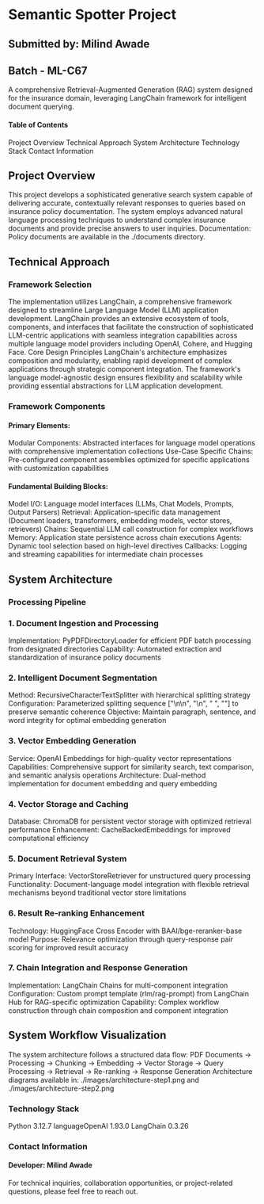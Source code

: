 # Semantic Spotter Project 
## Submitted by: Milind Awade 
## Batch - ML-C67

A comprehensive Retrieval-Augmented Generation (RAG) system designed for the insurance domain, leveraging LangChain framework for intelligent document querying.

#### Table of Contents

Project Overview
Technical Approach
System Architecture
Technology Stack
Contact Information

## Project Overview
This project develops a sophisticated generative search system capable of delivering accurate, contextually relevant responses to queries based on insurance policy documentation. The system employs advanced natural language processing techniques to understand complex insurance documents and provide precise answers to user inquiries.
Documentation: Policy documents are available in the ./documents directory.

## Technical Approach
### Framework Selection
The implementation utilizes LangChain, a comprehensive framework designed to streamline Large Language Model (LLM) application development. LangChain provides an extensive ecosystem of tools, components, and interfaces that facilitate the construction of sophisticated LLM-centric applications with seamless integration capabilities across multiple language model providers including OpenAI, Cohere, and Hugging Face.
Core Design Principles
LangChain's architecture emphasizes composition and modularity, enabling rapid development of complex applications through strategic component integration. The framework's language model-agnostic design ensures flexibility and scalability while providing essential abstractions for LLM application development.

### Framework Components

#### Primary Elements:
Modular Components: Abstracted interfaces for language model operations with comprehensive implementation collections
Use-Case Specific Chains: Pre-configured component assemblies optimized for specific applications with customization capabilities

#### Fundamental Building Blocks:

Model I/O: Language model interfaces (LLMs, Chat Models, Prompts, Output Parsers)
Retrieval: Application-specific data management (Document loaders, transformers, embedding models, vector stores, retrievers)
Chains: Sequential LLM call construction for complex workflows
Memory: Application state persistence across chain executions
Agents: Dynamic tool selection based on high-level directives
Callbacks: Logging and streaming capabilities for intermediate chain processes

## System Architecture
### Processing Pipeline

### 1. Document Ingestion and Processing

Implementation: PyPDFDirectoryLoader for efficient PDF batch processing from designated directories
Capability: Automated extraction and standardization of insurance policy documents

### 2. Intelligent Document Segmentation

Method: RecursiveCharacterTextSplitter with hierarchical splitting strategy
Configuration: Parameterized splitting sequence ["\n\n", "\n", " ", ""] to preserve semantic coherence
Objective: Maintain paragraph, sentence, and word integrity for optimal embedding generation

### 3. Vector Embedding Generation

Service: OpenAI Embeddings for high-quality vector representations
Capabilities: Comprehensive support for similarity search, text comparison, and semantic analysis operations
Architecture: Dual-method implementation for document embedding and query embedding

### 4. Vector Storage and Caching

Database: ChromaDB for persistent vector storage with optimized retrieval performance
Enhancement: CacheBackedEmbeddings for improved computational efficiency

### 5. Document Retrieval System

Primary Interface: VectorStoreRetriever for unstructured query processing
Functionality: Document-language model integration with flexible retrieval mechanisms beyond traditional vector store limitations

### 6. Result Re-ranking Enhancement

Technology: HuggingFace Cross Encoder with BAAI/bge-reranker-base model
Purpose: Relevance optimization through query-response pair scoring for improved result accuracy

### 7. Chain Integration and Response Generation

Implementation: LangChain Chains for multi-component integration
Configuration: Custom prompt template (rlm/rag-prompt) from LangChain Hub for RAG-specific optimization
Capability: Complex workflow construction through chain composition and component integration

## System Workflow Visualization
The system architecture follows a structured data flow:
PDF Documents → Processing → Chunking → Embedding → Vector Storage → 
Query Processing → Retrieval → Re-ranking → Response Generation
Architecture diagrams available in: ./images/architecture-step1.png and ./images/architecture-step2.png

### Technology Stack
Python 3.12.7
languageOpenAI 1.93.0
LangChain 0.3.26


### Contact Information
#### Developer: Milind Awade
For technical inquiries, collaboration opportunities, or project-related questions, please feel free to reach out.
